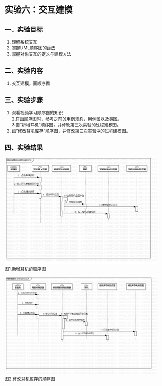 # 实验六：交互建模

## 一、实验目标
1. 理解系统交互  
2. 掌握UML顺序图的画法  
3. 掌握对象交互的定义与建模方法  

## 二、实验内容
1. 交互建模，画顺序图

## 三、实验步骤
1. 观看视频学习顺序图的知识  
2.在画顺序图时，参考之前的用例规约，用例图以及类图。  
3.画“新增耳机”顺序图，并修改第三次实验的过程建模图。   
4. 画“修改耳机库存”顺序图，并修改第三次实验中的过程建模图。  

## 四、实验结果
![新增耳机的顺序图](./test5model1.jpg)  
图1.新增耳机的顺序图  

![修改耳机库存的顺序图](./test5model2.jpg)  
图2.修改耳机库存的顺序图
